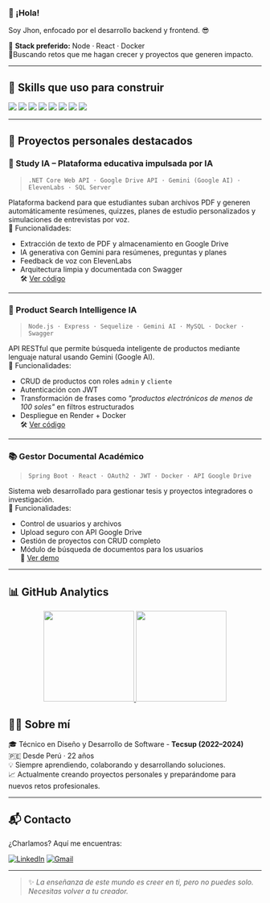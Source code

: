 ### 👋 ¡Hola!

Soy Jhon, enfocado por el desarrollo backend y frontend. :sunglasses:

🔧 **Stack preferido:** Node · React · Docker  
🔹Buscando retos que me hagan crecer y proyectos que generen impacto.

---

## 🧠 Skills que uso para construir

<div align="left">
  <img src="https://img.shields.io/badge/Node.js-339933?style=for-the-badge&logo=nodedotjs&logoColor=white"/>
  <img src="https://img.shields.io/badge/Express.js-000000?style=for-the-badge&logo=express&logoColor=white"/>
  <img src="https://img.shields.io/badge/React-20232A?style=for-the-badge&logo=react&logoColor=61DAFB"/>
  <img src="https://img.shields.io/badge/Docker-2496ED?style=for-the-badge&logo=docker&logoColor=white"/>
  <img src="https://img.shields.io/badge/Git-F05033?style=for-the-badge&logo=git&logoColor=white"/>
  <img src="https://img.shields.io/badge/JavaScript-F7DF1E?style=for-the-badge&logo=javascript&logoColor=black"/>
  <img src="https://img.shields.io/badge/VS%20Code-007ACC?style=for-the-badge&logo=visual-studio-code&logoColor=white"/>
  <img src="https://img.shields.io/badge/IntelliJ%20IDEA-000000.svg?style=for-the-badge&logo=intellij-idea&logoColor=white"/>
</div>

---

## 📂 Proyectos personales destacados

### 📘 Study IA – Plataforma educativa impulsada por IA
> `.NET Core Web API · Google Drive API · Gemini (Google AI) · ElevenLabs · SQL Server`

Plataforma backend para que estudiantes suban archivos PDF y generen automáticamente resúmenes, quizzes, planes de estudio personalizados y simulaciones de entrevistas por voz.  
📎 Funcionalidades:
- Extracción de texto de PDF y almacenamiento en Google Drive
- IA generativa con Gemini para resúmenes, preguntas y planes
- Feedback de voz con ElevenLabs
- Arquitectura limpia y documentada con Swagger  
🛠️ [Ver código](https://github.com/churi-dev/study-ia-web-app.git)

---

### 🛒 Product Search Intelligence IA
> `Node.js · Express · Sequelize · Gemini AI · MySQL · Docker · Swagger`

API RESTful que permite búsqueda inteligente de productos mediante lenguaje natural usando Gemini (Google AI).  
📎 Funcionalidades:
- CRUD de productos con roles `admin` y `cliente`
- Autenticación con JWT
- Transformación de frases como _"productos electrónicos de menos de 100 soles"_ en filtros estructurados
- Despliegue en Render + Docker  
🛠️ [Ver código](https://github.com/churi-dev/product-search-inteligence-ia.git)

---

### 📚 Gestor Documental Académico
> `Spring Boot · React · OAuth2 · JWT · Docker · API Google Drive`

Sistema web desarrollado para gestionar tesis y proyectos integradores o investigación.  
📎 Funcionalidades:
- Control de usuarios y archivos
- Upload seguro con API Google Drive
- Gestión de proyectos con CRUD completo
- Módulo de búsqueda de documentos para los usuarios  
🎥 [Ver demo](https://drive.google.com/file/d/1_xCEFDUlQz4_BbRrav1-GktLn_OECgij/view?usp=sharing)

---

## 📊 GitHub Analytics

<div align="center">
  <a href="https://github.com/churi-dev">
  <img height="180em" src="https://github-readme-stats.vercel.app/api?username=churi-dev&show_icons=true&theme=algolia&include_all_commits=true&count_private=true"/>
  <img height="180em" src="https://github-readme-stats.vercel.app/api/top-langs/?username=churi-dev&layout=compact&langs_count=8&theme=algolia"/>
  </a>
</div>

## 🙋‍♂️ Sobre mí

🎓 Técnico en Diseño y Desarrollo de Software - **Tecsup (2022–2024)**  
🇵🇪 Desde Perú · 22 años  
💡 Siempre aprendiendo, colaborando y desarrollando soluciones.  
📈 Actualmente creando proyectos personales y preparándome para nuevos retos profesionales.

---

## 📬 Contacto

¿Charlamos? Aquí me encuentras:

[![LinkedIn](https://img.shields.io/badge/LinkedIn-%230077B5.svg?style=for-the-badge&logo=linkedin&logoColor=white)](https://www.linkedin.com/in/jhon-churivanti-alva/)
[![Gmail](https://img.shields.io/badge/Gmail-D14836.svg?style=for-the-badge&logo=gmail&logoColor=white)](mailto:churivantialvajhonn@gmail.com)

---

> ✨ *La enseñanza de este mundo es creer en ti, pero no puedes solo. Necesitas volver a tu creador.*


